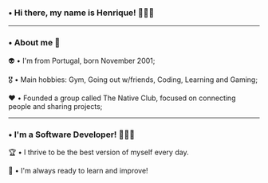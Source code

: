 ### • Hi there, my name is Henrique! 🧔🏾‍♂️
---
### • About me 🦄

👽 • I'm from Portugal, born November 2001;

🎖️ • Main hobbies: Gym, Going out w/friends, Coding, Learning and Gaming;

❤️ • Founded a group called The Native Club, focused on connecting people and sharing projects;

---
### • I'm a Software Developer! 👨🏾‍💻

🏆 • I thrive to be the best version of myself every day.

🧠 • I'm always ready to learn and improve!
